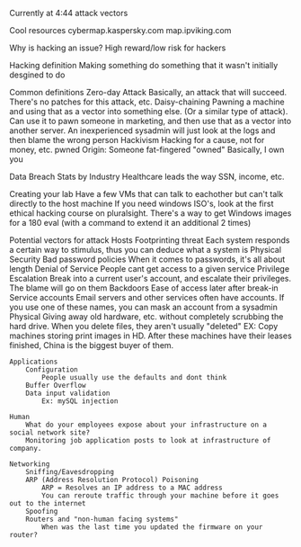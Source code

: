 Currently at 4:44 attack vectors

Cool resources
	cybermap.kaspersky.com
	map.ipviking.com

Why is hacking an issue?
	High reward/low risk for hackers

Hacking definition
	Making something do something that it wasn't initially desgined to do

Common definitions
	Zero-day Attack
		Basically, an attack that will succeed.  There's no patches for this attack, etc.
	Daisy-chaining
		Pawning a machine and using that as a vector into something else.  (Or a similar type of attack).  
			Can use it to pawn someone in marketing, and then use that as a vector into another server.  An inexperienced sysadmin will just look at the logs and then blame the wrong person
	Hackivism
		Hacking for a cause, not for money, etc.
	pwned
		Origin: Someone fat-fingered "owned"
		Basically, I own you

Data Breach Stats by Industry
	Healthcare leads the way
		SSN, income, etc.

Creating your lab
	Have a few VMs that can talk to eachother but can't talk directly to the host machine
	If you need windows ISO's, look at the first ethical hacking course on pluralsight.  There's a way to get Windows images for a 180 eval (with a command to extend it an additional 2 times)

Potential vectors for attack
	Hosts
		Footprinting threat
			Each system responds a certain way to stimulus, thus you can deduce what a system is
		Physical Security
		Bad password policies
			When it comes to passwords, it's all about length
		Denial of Service
			People cant get access to a given service
		Privilege Escalation
			Break into a current user's account, and escalate their privileges.  The blame will go on them
		Backdoors
			Ease of access later after break-in
			Service accounts
				Email servers and other services often have accounts.  If you use one of these names, you can mask an account from a sysadmin
		Physical
			Giving away old hardware, etc. without completely scrubbing the hard drive.
				When you delete files, they aren't usually "deleted"
				EX: Copy machines storing print images in HD.  After these machines have their leases finished, China is the biggest buyer of them.

	Applications
		Configuration
			People usually use the defaults and dont think
		Buffer Overflow
		Data input validation
			Ex: mySQL injection

	Human
		What do your employees expose about your infrastructure on a social network site?
		Monitoring job application posts to look at infrastructure of company.

	Networking
 		Sniffing/Eavesdropping
 		ARP (Address Resolution Protocol) Poisoning
 			ARP = Resolves an IP address to a MAC address
 			You can reroute traffic through your machine before it goes out to the internet
 		Spoofing
 		Routers and "non-human facing systems"
 			When was the last time you updated the firmware on your router?


